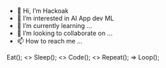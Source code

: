 - 👋 Hi, I’m Hackoak
- 👀 I’m interested in AI App dev ML
- 🌱 I’m currently learning ...
- 💞️ I’m looking to collaborate on ...
- 📫 How to reach me ...

Eat();  <>  Sleep();  <>  Code();  <>  Repeat(); => Loop();
